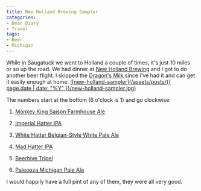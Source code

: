```yaml
---
title: New Holland Brewing Sampler
categories:
- Dear Diary
- Travel
tags:
- Beer
- Michigan
---
```


While in Saugatuck we went to Holland a couple of times, it's just 10 miles or so up the road. We had dinner at [New Holland Brewing](http://newhollandbrew.com) and I got to do another beer flight. I skipped the [Dragon's Milk](http://new-holland.squarespace.com/beer/mainstays/dragons-milk-bourbon-barrel-stout/) since I've had it and can get it easily enough at home.
[![new-holland-sampler](/assets/posts/{{ page.date | date: "%Y" }}/new-holland-sampler.jpg)](http://thingelstad.com/s/new-holland-brewing-sampler/new-holland-sampler/img)

The numbers start at the bottom (6 o'clock is 1) and go clockwise:



  1. [Monkey King Saison Farmhouse Ale](http://new-holland.squarespace.com/beer/mainstays/monkey-king-saison-farmhouse-ale/)


  2. [Imperial Hatter IPA](http://new-holland.squarespace.com/beer/mainstays/imperial-hatter-imperial-india-pale-ale/)


  3. [White Hatter Belgian-Style White Pale Ale](http://new-holland.squarespace.com/beer/seasonals/white-mad-hatter-belgian-style-white-pale-ale/)


  4. [Mad Hatter IPA](http://new-holland.squarespace.com/beer/mainstays/mad-hatter-india-pale-ale/)


  5. [Beerhive Tripel](http://new-holland.squarespace.com/beer/high-gravity-series/beerhive-honey-ginger-tripel-ale/)


  6. [Paleooza Michigan Pale Ale](http://new-holland.squarespace.com/beer/agribrew/paleooza/)

I would happily have a full pint of any of them, they were all very good.
